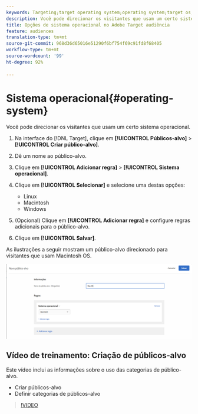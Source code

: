 ```yaml
---
keywords: Targeting;target operating system;operating system;target os;os;target linux;linux;target windows;windows;target macintosh;macintosh;mac;target mac;win;target win
description: Você pode direcionar os visitantes que usam um certo sistema operacional.
title: Opções de sistema operacional no Adobe Target audiência
feature: audiences
translation-type: tm+mt
source-git-commit: 968d36d65016e51290f6bf754f69c91fd8f68405
workflow-type: tm+mt
source-wordcount: '99'
ht-degree: 92%

---
```



# Sistema operacional{#operating-system}

Você pode direcionar os visitantes que usam um certo sistema operacional.

1. Na interface do [!DNL Target], clique em **[!UICONTROL Públicos-alvo]** > **[!UICONTROL Criar público-alvo]**.
1. Dê um nome ao público-alvo.
1. Clique em **[!UICONTROL Adicionar regra]** > **[!UICONTROL Sistema operacional]**.
1. Clique em **[!UICONTROL Selecionar]** e selecione uma destas opções:

   * Linux
   * Macintosh
   * Windows

1. (Opcional) Clique em **[!UICONTROL Adicionar regra]** e configure regras adicionais para o público-alvo.
1. Clique em **[!UICONTROL Salvar]**.

As ilustrações a seguir mostram um público-alvo direcionado para visitantes que usam Macintosh OS.

![](assets/target_os.png)

## Vídeo de treinamento: Criação de públicos-alvo

Este vídeo inclui as informações sobre o uso das categorias de público-alvo.

* Criar públicos-alvo
* Definir categorias de públicos-alvo

>[!VIDEO](https://video.tv.adobe.com/v/17392)
